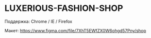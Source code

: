 # LUXERIOUS-FASHION-SHOP

Поддержка: Chrome / IE / Firefox

Макет: https://www.figma.com/file/7XhT5EWfZX0W6ohgd57Pny/shop
